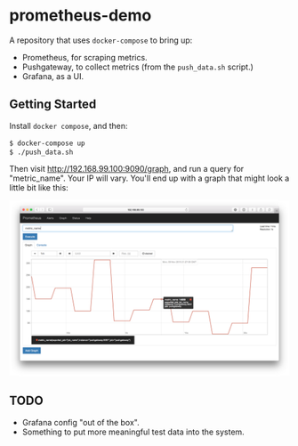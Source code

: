 # prometheus-demo

A repository that uses `docker-compose` to bring up:

* Prometheus, for scraping metrics.
* Pushgateway, to collect metrics (from the `push_data.sh` script.)
* Grafana, as a UI.

## Getting Started

Install `docker compose`, and then:

    $ docker-compose up
    $ ./push_data.sh

Then visit http://192.168.99.100:9090/graph, and run a query for 
"metric_name". Your IP will vary. You'll end up with a graph that might look
a little bit like this:

![](docs/graph.png)

## TODO

* Grafana config "out of the box".
* Something to put more meaningful test data into the system.
